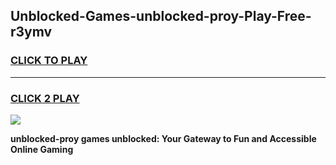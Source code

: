 
## Unblocked-Games-unblocked-proy-Play-Free-r3ymv
<h3>
<a href="https://premium76.site?title=unblocked-proy&ref=20M">CLICK TO PLAY</a></h3>
<hr>

<h3>
<a href="https://premium76.site?title=unblocked-proy&ref=20M">CLICK 2 PLAY</a>
  
</h3>

<a href="https://premium76.site?title=unblocked-proy&ref=19M"><img src="https://clearcache.store/games.png"></a>


**unblocked-proy games unblocked: Your Gateway to Fun and Accessible Online Gaming**
